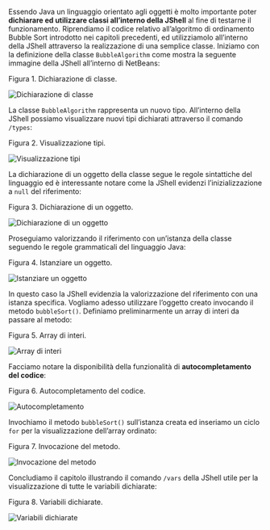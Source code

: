 Essendo Java un linguaggio orientato agli oggetti è molto importante poter **dichiarare ed utilizzare classi all’interno della JShell** al fine di testarne il funzionamento. Riprendiamo il codice relativo all’algoritmo di ordinamento Bubble Sort introdotto nei capitoli precedenti, ed utilizziamolo all’interno della JShell attraverso la realizzazione di una semplice classe. Iniziamo con la definizione della classe `BubbleAlgorithm` come mostra la seguente immagine della JShell all’interno di NetBeans:

Figura 1. Dichiarazione di classe.

![Dichiarazione di classe](https://tbm-html.s3.amazonaws.com/app/uploads/2018/02/cap8_img1.png)

La classe `BubbleAlgorithm` rappresenta un nuovo tipo. All’interno della JShell possiamo visualizzare nuovi tipi dichiarati attraverso il comando `/types`:

Figura 2. Visualizzazione tipi.

![Visualizzazione tipi](https://tbm-html.s3.amazonaws.com/app/uploads/2018/02/cap8_img2.png)

La dichiarazione di un oggetto della classe segue le regole sintattiche del linguaggio ed è interessante notare come la JShell evidenzi l’inizializzazione a `null` del riferimento:

Figura 3. Dichiarazione di un oggetto.

![Dichiarazione di un oggetto](https://tbm-html.s3.amazonaws.com/app/uploads/2018/02/cap8_img3.png)

Proseguiamo valorizzando il riferimento con un’istanza della classe seguendo le regole grammaticali del linguaggio Java:

Figura 4. Istanziare un oggetto.

![Istanziare un oggetto](https://tbm-html.s3.amazonaws.com/app/uploads/2018/02/cap8_img4.png)

In questo caso la JShell evidenzia la valorizzazione del riferimento con una istanza specifica. Vogliamo adesso utilizzare l’oggetto creato invocando il metodo `bubbleSort()`. Definiamo preliminarmente un array di interi da passare al metodo:

Figura 5. Array di interi.

![Array di interi](https://tbm-html.s3.amazonaws.com/app/uploads/2018/02/cap8_img5.png)

Facciamo notare la disponibilità della funzionalità di **autocompletamento del codice**:

Figura 6. Autocompletamento del codice.

![Autocompletamento](https://tbm-html.s3.amazonaws.com/app/uploads/2018/02/cap8_img6.png)

Invochiamo il metodo `bubbleSort()` sull’istanza creata ed inseriamo un ciclo `for` per la visualizzazione dell’array ordinato:

Figura 7. Invocazione del metodo.

![Invocazione del metodo](https://tbm-html.s3.amazonaws.com/app/uploads/2018/02/cap8_img7.png)

Concludiamo il capitolo illustrando il comando `/vars` della JShell utile per la visualizzazione di tutte le variabili dichiarate:

Figura 8. Variabili dichiarate.

![Variabili dichiarate](https://tbm-html.s3.amazonaws.com/app/uploads/2018/02/cap8_img8.png)